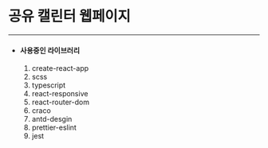 # 공유 캘린터 웹페이지

---

- #### 사용중인 라이브러리
  1. create-react-app
  2. scss
  3. typescript
  4. react-responsive
  5. react-router-dom
  6. craco
  7. antd-desgin
  8. prettier-eslint
  9. jest
